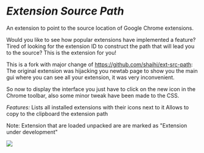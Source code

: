 *Extension Source Path*
============

An extension to point to the source location of Google Chrome extensions.

Would you like to see how popular extensions have implemented a feature? Tired of looking for the extension ID to construct the path that will lead you to the source?
This is the extension for you!

This is a fork with major change of https://github.com/shaihi/ext-src-path: The original extension was hijacking you newtab page to show you
the main gui where you can see all your extension, it was very inconvenient.

So now to display the interface you just have to click on the new icon in the Chrome toolbar, also some minor tweak have been made to the CSS.


*Features:*
Lists all installed extensions with their icons next to it
Allows to copy to the clipboard the extension path

Note: Extension that are loaded unpacked are are marked as "Extension under development"

![](https://i.imgur.com/3c0SzQG.png)

